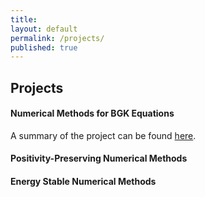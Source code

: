```yaml
---
title:
layout: default
permalink: /projects/
published: true
---
```


## Projects

#### Numerical Methods for BGK Equations

A summary of the project can be found [here](https://trace.tennessee.edu/utk_mathpubs/10/).

#### Positivity-Preserving Numerical Methods

#### Energy Stable Numerical Methods
